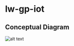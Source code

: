 # lw-gp-iot

## Conceptual Diagram
![alt text](https://https://github.com/hkjj293/lw-gp-iot/blob/main/Untitled%20Diagram.png)
